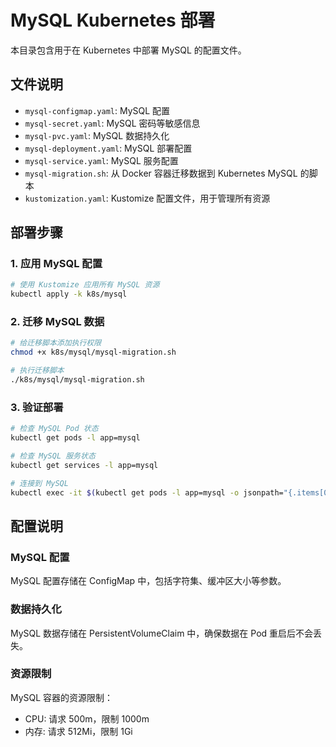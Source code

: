 # MySQL Kubernetes 部署

本目录包含用于在 Kubernetes 中部署 MySQL 的配置文件。

## 文件说明

- `mysql-configmap.yaml`: MySQL 配置
- `mysql-secret.yaml`: MySQL 密码等敏感信息
- `mysql-pvc.yaml`: MySQL 数据持久化
- `mysql-deployment.yaml`: MySQL 部署配置
- `mysql-service.yaml`: MySQL 服务配置
- `mysql-migration.sh`: 从 Docker 容器迁移数据到 Kubernetes MySQL 的脚本
- `kustomization.yaml`: Kustomize 配置文件，用于管理所有资源

## 部署步骤

### 1. 应用 MySQL 配置

```bash
# 使用 Kustomize 应用所有 MySQL 资源
kubectl apply -k k8s/mysql
```

### 2. 迁移 MySQL 数据

```bash
# 给迁移脚本添加执行权限
chmod +x k8s/mysql/mysql-migration.sh

# 执行迁移脚本
./k8s/mysql/mysql-migration.sh
```

### 3. 验证部署

```bash
# 检查 MySQL Pod 状态
kubectl get pods -l app=mysql

# 检查 MySQL 服务状态
kubectl get services -l app=mysql

# 连接到 MySQL
kubectl exec -it $(kubectl get pods -l app=mysql -o jsonpath="{.items[0].metadata.name}") -- mysql -u root -p123456 mydb
```

## 配置说明

### MySQL 配置

MySQL 配置存储在 ConfigMap 中，包括字符集、缓冲区大小等参数。

### 数据持久化

MySQL 数据存储在 PersistentVolumeClaim 中，确保数据在 Pod 重启后不会丢失。

### 资源限制

MySQL 容器的资源限制：

- CPU: 请求 500m，限制 1000m
- 内存: 请求 512Mi，限制 1Gi
